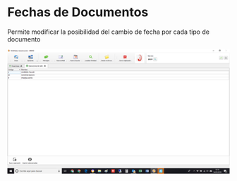 # Fechas de Documentos

Permite modificar la posibilidad del cambio de fecha por cada tipo de documento

![](../../../.gitbook/assets/image%20%28332%29.png)

